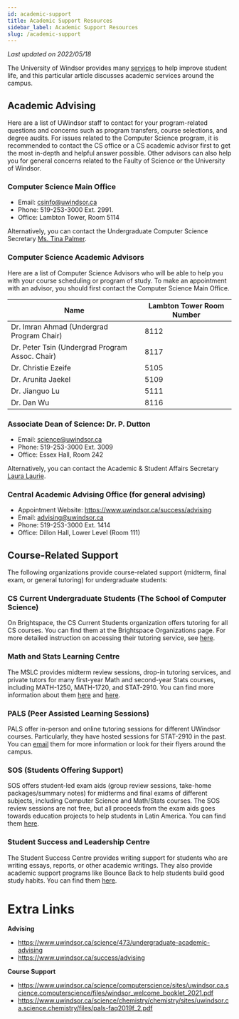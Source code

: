 ```yaml
---
id: academic-support
title: Academic Support Resources
sidebar_label: Academic Support Resources
slug: /academic-support
---
```


_Last updated on 2022/05/18_

The University of Windsor provides many [services](https://www.uwindsor.ca/69/student-affairs) to help improve student life, and this particular article discusses academic services around the campus.

## Academic Advising

Here are a list of UWindsor staff to contact for your program-related questions and concerns such as program transfers, course selections, and degree audits. For issues related to the Computer Science program, it is recommended to contact the CS office or a CS academic advisor first to get the most in-depth and helpful answer possible. Other advisors can also help you for general concerns related to the Faulty of Science or the University of Windsor.

### Computer Science Main Office

- Email: csinfo@uwindsor.ca
- Phone: 519-253-3000 Ext. 2991.
- Office: Lambton Tower, Room 5114

Alternatively, you can contact the Undergraduate Computer Science Secretary [Ms. Tina Palmer](mailto:tpalmer@uwindsor.ca).

### Computer Science Academic Advisors

Here are a list of Computer Science Advisors who will be able to help you with your course scheduling or program of study. To make an appointment with an advisor, you should first contact the Computer Science Main Office.

| Name                                            | Lambton Tower Room Number |
| ----------------------------------------------- | ------------------------- |
| Dr. Imran Ahmad (Undergrad Program Chair)       | 8112                      |
| Dr. Peter Tsin (Undergrad Program Assoc. Chair) | 8117                      |
| Dr. Christie Ezeife                             | 5105                      |
| Dr. Arunita Jaekel                              | 5109                      |
| Dr. Jianguo Lu                                  | 5111                      |
| Dr. Dan Wu                                      | 8116                      |

### Associate Dean of Science: Dr. P. Dutton

- Email: science@uwindsor.ca
- Phone: 519-253-3000 Ext. 3009
- Office: Essex Hall, Room 242

Alternatively, you can contact the Academic & Student Affairs Secretary [Laura Laurie](mailto:scienceundergrad@uwindsor.ca).

### Central Academic Advising Office (for general advising)

- Appointment Website: https://www.uwindsor.ca/success/advising
- Email: advising@uwindsor.ca
- Phone: 519-253-3000 Ext. 1414
- Office: Dillon Hall, Lower Level (Room 111)

## Course-Related Support

The following organizations provide course-related support (midterm, final exam, or general tutoring) for undergraduate students:

### CS Current Undergraduate Students (The School of Computer Science)

On Brightspace, the CS Current Students organization offers tutoring for all CS courses. You can find them at the Brightspace Organizations page. For more detailed instruction on accessing their tutoring service, see [here](https://www.uwindsor.ca/science/computerscience/1082/tutoring-and-academic-assistance).

### Math and Stats Learning Centre

The MSLC provides midterm review sessions, drop-in tutoring services, and private tutors for many first-year Math and second-year Stats courses, including MATH-1250, MATH-1720, and STAT-2910. You can find more information about them [here](https://www.uwindsor.ca/science/math/675/students) and [here](https://www.uwindsor.ca/science/math/667/tutoring-services).

### PALS (Peer Assisted Learning Sessions)

PALS offer in-person and online tutoring sessions for different UWindsor courses. Particularly, they have hosted sessions for STAT-2910 in the past. You can [email](mailto:pals@uwindsor.ca) them for more information or look for their flyers around the campus.

### SOS (Students Offering Support)

SOS offers student-led exam aids (group review sessions, take-home packages/summary notes) for midterms and final exams of different subjects, including Computer Science and Math/Stats courses. The SOS review sessions are not free, but all proceeds from the exam aids goes towards education projects to help students in Latin America. You can find them [here](https://windsor.soscampus.com/).

### Student Success and Leadership Centre

The Student Success Centre provides writing support for students who are writing essays, reports, or other academic writings. They also provide academic support programs like Bounce Back to help students build good study habits. You can find them [here](https://www.uwindsor.ca/success/).

# Extra Links

**Advising**

- https://www.uwindsor.ca/science/473/undergraduate-academic-advising
- https://www.uwindsor.ca/success/advising

**Course Support**

- https://www.uwindsor.ca/science/computerscience/sites/uwindsor.ca.science.computerscience/files/windsor_welcome_booklet_2021.pdf
- https://www.uwindsor.ca/science/chemistry/chemistry/sites/uwindsor.ca.science.chemistry/files/pals-faq2019f_2.pdf
